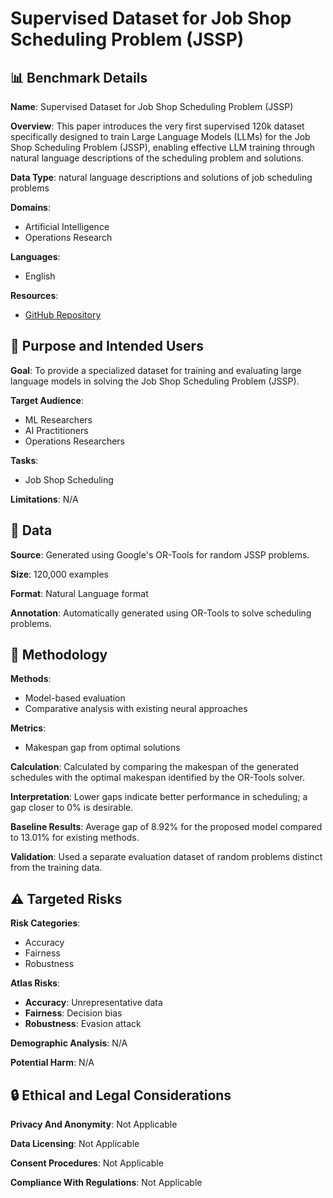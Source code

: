 # Supervised Dataset for Job Shop Scheduling Problem (JSSP)

## 📊 Benchmark Details

**Name**: Supervised Dataset for Job Shop Scheduling Problem (JSSP)

**Overview**: This paper introduces the very first supervised 120k dataset specifically designed to train Large Language Models (LLMs) for the Job Shop Scheduling Problem (JSSP), enabling effective LLM training through natural language descriptions of the scheduling problem and solutions.

**Data Type**: natural language descriptions and solutions of job scheduling problems

**Domains**:
- Artificial Intelligence
- Operations Research

**Languages**:
- English

**Resources**:
- [GitHub Repository](https://github.com/starjob42/datasetjsp)

## 🎯 Purpose and Intended Users

**Goal**: To provide a specialized dataset for training and evaluating large language models in solving the Job Shop Scheduling Problem (JSSP).

**Target Audience**:
- ML Researchers
- AI Practitioners
- Operations Researchers

**Tasks**:
- Job Shop Scheduling

**Limitations**: N/A

## 💾 Data

**Source**: Generated using Google's OR-Tools for random JSSP problems.

**Size**: 120,000 examples

**Format**: Natural Language format

**Annotation**: Automatically generated using OR-Tools to solve scheduling problems.

## 🔬 Methodology

**Methods**:
- Model-based evaluation
- Comparative analysis with existing neural approaches

**Metrics**:
- Makespan gap from optimal solutions

**Calculation**: Calculated by comparing the makespan of the generated schedules with the optimal makespan identified by the OR-Tools solver.

**Interpretation**: Lower gaps indicate better performance in scheduling; a gap closer to 0% is desirable.

**Baseline Results**: Average gap of 8.92% for the proposed model compared to 13.01% for existing methods.

**Validation**: Used a separate evaluation dataset of random problems distinct from the training data.

## ⚠️ Targeted Risks

**Risk Categories**:
- Accuracy
- Fairness
- Robustness

**Atlas Risks**:
- **Accuracy**: Unrepresentative data
- **Fairness**: Decision bias
- **Robustness**: Evasion attack

**Demographic Analysis**: N/A

**Potential Harm**: N/A

## 🔒 Ethical and Legal Considerations

**Privacy And Anonymity**: Not Applicable

**Data Licensing**: Not Applicable

**Consent Procedures**: Not Applicable

**Compliance With Regulations**: Not Applicable
